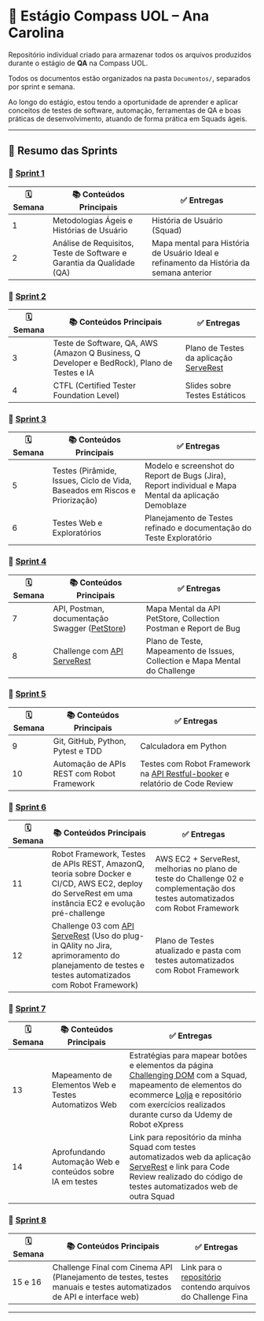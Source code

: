 # 🚀 Estágio Compass UOL – Ana Carolina

Repositório individual criado para armazenar todos os arquivos produzidos durante o estágio de **QA** na Compass UOL.

Todos os documentos estão organizados na pasta `Documentos/`, separados por sprint e semana.

Ao longo do estágio, estou tendo a oportunidade de aprender e aplicar conceitos de testes de software, automação, ferramentas de QA e boas práticas de desenvolvimento, atuando de forma prática em Squads ágeis.

---

## 📌 Resumo das Sprints

### 🔁 [Sprint 1](Documentos/Sprint%201)

| 🗓️ Semana | 📚 Conteúdos Principais | ✅ Entregas |
|-----------|------------------------|------------|
| 1         | Metodologias Ágeis e Histórias de Usuário | História de Usuário (Squad) |
| 2         | Análise de Requisitos, Teste de Software e Garantia da Qualidade (QA) | Mapa mental para História de Usuário Ideal e refinamento da História da semana anterior |

### 🔁 [Sprint 2](Documentos/Sprint%202)

| 🗓️ Semana | 📚 Conteúdos Principais | ✅ Entregas |
|-----------|------------------------|------------|
| 3         | Teste de Software, QA, AWS (Amazon Q Business, Q Developer e BedRock), Plano de Testes e IA | Plano de Testes da aplicação [ServeRest](https://front.serverest.dev) |
| 4         | CTFL (Certified Tester Foundation Level) | Slides sobre Testes Estáticos |

### 🔁 [Sprint 3](Documentos/Sprint%203)

| 🗓️ Semana | 📚 Conteúdos Principais | ✅ Entregas |
|-----------|------------------------|------------|
| 5         | Testes (Pirâmide, Issues, Ciclo de Vida, Baseados em Riscos e Priorização) | Modelo e screenshot do Report de Bugs (Jira), Report individual e Mapa Mental da aplicação Demoblaze |
| 6         | Testes Web e Exploratórios | Planejamento de Testes refinado e documentação do Teste Exploratório |

### 🔁 [Sprint 4](Documentos/Sprint%204)

| 🗓️ Semana | 📚 Conteúdos Principais | ✅ Entregas |
|-----------|------------------------|------------|
| 7         | API, Postman, documentação Swagger ([PetStore](https://petstore3.swagger.io/)) | Mapa Mental da API PetStore, Collection Postman e Report de Bug |
| 8         | Challenge com [API ServeRest](https://compassuol.serverest.dev/) | Plano de Teste, Mapeamento de Issues, Collection e Mapa Mental do Challenge |

### 🔁 [Sprint 5](Documentos/Sprint%205)

| 🗓️ Semana | 📚 Conteúdos Principais | ✅ Entregas |
|-----------|------------------------|------------|
| 9         | Git, GitHub, Python, Pytest e TDD | Calculadora em Python |
| 10        | Automação de APIs REST com Robot Framework | Testes com Robot Framework na [API Restful-booker](https://restful-booker.herokuapp.com/apidoc/index.html) e relatório de Code Review |

### 🔁 [Sprint 6](Documentos/Sprint%206)

| 🗓️ Semana | 📚 Conteúdos Principais | ✅ Entregas |
|------------|------------------------|------------|
| 11         | Robot Framework, Testes de APIs REST, AmazonQ, teoria sobre Docker e CI/CD, AWS EC2, deploy do ServeRest em uma instância EC2 e evolução pré-challenge | AWS EC2 + ServeRest, melhorias no plano de teste do Challenge 02 e complementação dos testes automatizados com Robot Framework |
| 12         | Challenge 03 com [API ServeRest](https://compassuol.serverest.dev/) (Uso do plug-in QAlity no Jira, aprimoramento do planejamento de testes e testes automatizados com Robot Framework) | Plano de Testes atualizado e pasta com testes automatizados com Robot Framework |

### 🔁 [Sprint 7](Documentos/Sprint%207)

| 🗓️ Semana | 📚 Conteúdos Principais | ✅ Entregas |
|------------|------------------------|------------|
| 13         | Mapeamento de Elementos Web e Testes Automatizos Web | Estratégias para mapear botões e elementos da página [Challenging DOM](https://the-internet.herokuapp.com/challenging_dom) com a Squad, mapeamento de elementos do ecommerce [Lolja](https://www.lolja.com.br/) e repositório com exercícios realizados durante curso da Udemy de Robot eXpress  |
| 14         | Aprofundando Automação Web e conteúdos sobre IA em testes | Link para repositório da minha Squad com testes automatizados web da aplicação [ServeRest](https://compassuolfront.serverest.dev/) e link para Code Review realizado do código de testes automatizados web de outra Squad |

### 🔁 [Sprint 8](Documentos/Sprint%208)

| 🗓️ Semana | 📚 Conteúdos Principais | ✅ Entregas |
|------------|------------------------|------------|
| 15 e 16         | Challenge Final com Cinema API (Planejamento de testes, testes manuais e testes automatizados de API e interface web) |  Link para o [repositório](https://github.com/CacauRosa/challenge-final-compass.git) contendo arquivos do Challenge Fina |

---